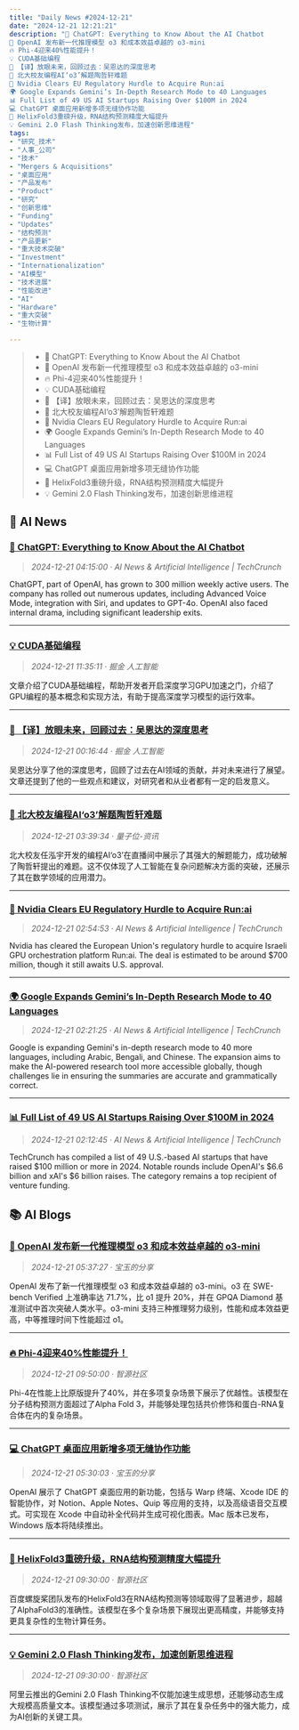 ```yaml
---
title: "Daily News #2024-12-21"
date: "2024-12-21 12:21:21"
description: "🚀 ChatGPT: Everything to Know About the AI Chatbot
🚀 OpenAI 发布新一代推理模型 o3 和成本效益卓越的 o3-mini
🔥 Phi-4迎来40%性能提升！
💡 CUDA基础编程
💭 【译】放眼未来，回顾过去：吴恩达的深度思考
🚀 北大校友编程AI‘o3’解题陶哲轩难题
🚤 Nvidia Clears EU Regulatory Hurdle to Acquire Run:ai
🌍 Google Expands Gemini’s In-Depth Research Mode to 40 Languages
📊 Full List of 49 US AI Startups Raising Over $100M in 2024
💻 ChatGPT 桌面应用新增多项无缝协作功能
👀 HelixFold3重磅升级，RNA结构预测精度大幅提升
💡 Gemini 2.0 Flash Thinking发布，加速创新思维进程"
tags: 
- "研究_技术"
- "人事_公司"
- "技术"
- "Mergers & Acquisitions"
- "桌面应用"
- "产品发布"
- "Product"
- "研究"
- "创新思维"
- "Funding"
- "Updates"
- "结构预测"
- "产品更新"
- "重大技术突破"
- "Investment"
- "Internationalization"
- "AI模型"
- "技术进展"
- "性能改进"
- "AI"
- "Hardware"
- "重大突破"
- "生物计算"

---
```


> - 🚀 ChatGPT: Everything to Know About the AI Chatbot
> - 🚀 OpenAI 发布新一代推理模型 o3 和成本效益卓越的 o3-mini
> - 🔥 Phi-4迎来40%性能提升！
> - 💡 CUDA基础编程
> - 💭 【译】放眼未来，回顾过去：吴恩达的深度思考
> - 🚀 北大校友编程AI‘o3’解题陶哲轩难题
> - 🚤 Nvidia Clears EU Regulatory Hurdle to Acquire Run:ai
> - 🌍 Google Expands Gemini’s In-Depth Research Mode to 40 Languages
> - 📊 Full List of 49 US AI Startups Raising Over $100M in 2024
> - 💻 ChatGPT 桌面应用新增多项无缝协作功能
> - 👀 HelixFold3重磅升级，RNA结构预测精度大幅提升
> - 💡 Gemini 2.0 Flash Thinking发布，加速创新思维进程

## 🤖 AI News

### [🚀 ChatGPT: Everything to Know About the AI Chatbot](https://techcrunch.com/2024/12/20/chatgpt-everything-to-know-about-the-ai-chatbot/)

> *2024-12-21 04:15:00 · AI News & Artificial Intelligence | TechCrunch*

ChatGPT, part of OpenAI, has grown to 300 million weekly active users. The company has rolled out numerous updates, including Advanced Voice Mode, integration with Siri, and updates to GPT-4o. OpenAI also faced internal drama, including significant leadership exits.


---

### [💡 CUDA基础编程](https://juejin.cn/post/7450690869248262159)

> *2024-12-21 11:35:11 · 掘金 人工智能*

文章介绍了CUDA基础编程，帮助开发者开启深度学习GPU加速之门，介绍了GPU编程的基本概念和实现方法，有助于提高深度学习模型的运行效率。


---

### [💭 【译】放眼未来，回顾过去：吴恩达的深度思考](https://juejin.cn/post/7450464156505686031)

> *2024-12-21 00:16:44 · 掘金 人工智能*

吴恩达分享了他的深度思考，回顾了过去在AI领域的贡献，并对未来进行了展望。文章还提到了他的一些观点和建议，对研究者和从业者都有一定的启发意义。


---

### [🚀 北大校友编程AI‘o3’解题陶哲轩难题](https://www.qbitai.com/2024/12/235512.html)

> *2024-12-21 03:39:34 · 量子位-资讯*

北大校友任泓宇开发的编程AI‘o3’在直播间中展示了其强大的解题能力，成功破解了陶哲轩提出的难题。这不仅体现了人工智能在复杂问题解决方面的突破，还展示了其在数学领域的应用潜力。


---

### [🚤 Nvidia Clears EU Regulatory Hurdle to Acquire Run:ai](https://techcrunch.com/2024/12/20/nvidia-clears-regulatory-hurdle-to-acquire-runai/)

> *2024-12-21 02:54:53 · AI News & Artificial Intelligence | TechCrunch*

Nvidia has cleared the European Union's regulatory hurdle to acquire Israeli GPU orchestration platform Run:ai. The deal is estimated to be around $700 million, though it still awaits U.S. approval.


---

### [🌍 Google Expands Gemini’s In-Depth Research Mode to 40 Languages](https://techcrunch.com/2024/12/20/google-is-expanding-geminis-in-depth-research-mode-to-40-languages/)

> *2024-12-21 02:21:25 · AI News & Artificial Intelligence | TechCrunch*

Google is expanding Gemini's in-depth research mode to 40 more languages, including Arabic, Bengali, and Chinese. The expansion aims to make the AI-powered research tool more accessible globally, though challenges lie in ensuring the summaries are accurate and grammatically correct.


---

### [📊 Full List of 49 US AI Startups Raising Over $100M in 2024](https://techcrunch.com/2024/12/20/heres-the-full-list-of-49-us-ai-startups-that-have-raised-100m-or-more-in-2024/)

> *2024-12-21 02:12:45 · AI News & Artificial Intelligence | TechCrunch*

TechCrunch has compiled a list of 49 U.S.-based AI startups that have raised $100 million or more in 2024. Notable rounds include OpenAI's $6.6 billion and xAI's $6 billion raises. The category remains a top recipient of venture funding.

## 📚 AI Blogs

### [🚀 OpenAI 发布新一代推理模型 o3 和成本效益卓越的 o3-mini](https://baoyu.io/blog/openai-day12-o3-o3-mini-model-release)

> *2024-12-21 05:37:27 · 宝玉的分享*

OpenAI 发布了新一代推理模型 o3 和成本效益卓越的 o3-mini。o3 在 SWE-bench Verified 上准确率达 71.7%，比 o1 提升 20%，并在 GPQA Diamond 基准测试中首次突破人类水平。o3-mini 支持三种推理努力级别，性能和成本效益更高，中等推理时间下性能超过 o1。


---

### [🔥 Phi-4迎来40%性能提升！](https://hub.baai.ac.cn/view/42055)

> *2024-12-21 09:50:00 · 智源社区*

Phi-4在性能上比原版提升了40%，并在多项复杂场景下展示了优越性。该模型在分子结构预测方面超过了Alpha Fold 3，并能够处理包括共价修饰和蛋白-RNA复合体在内的复杂场景。


---

### [💻 ChatGPT 桌面应用新增多项无缝协作功能](https://baoyu.io/blog/openai-day11-chatgpt-desktop-app-seamless-workflow)

> *2024-12-21 05:30:03 · 宝玉的分享*

OpenAI 展示了 ChatGPT 桌面应用的新功能，包括与 Warp 终端、Xcode IDE 的智能协作，对 Notion、Apple Notes、Quip 等应用的支持，以及高级语音交互模式。可实现在 Xcode 中自动补全代码并生成可视化图表。Mac 版本已发布，Windows 版本将陆续推出。


---

### [👀 HelixFold3重磅升级，RNA结构预测精度大幅提升](https://hub.baai.ac.cn/view/42054)

> *2024-12-21 09:30:00 · 智源社区*

百度螺旋桨团队发布的HelixFold3在RNA结构预测等领域取得了显著进步，超越了AlphaFold3的准确性。该模型在多个复杂场景下展现出更高精度，并能够支持更具复杂性的生物计算任务。


---

### [💡 Gemini 2.0 Flash Thinking发布，加速创新思维进程](https://hub.baai.ac.cn/view/42052)

> *2024-12-21 09:30:00 · 智源社区*

阿里云推出的Gemini 2.0 Flash Thinking不仅能加速生成思想，还能够动态生成大规模高质量文本。该模型通过多项测试，展示了其在复杂任务中的强大能力，成为AI创新的关键工具。

